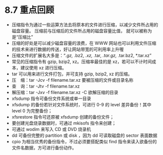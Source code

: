 # 8.7 重点回顾

-   压缩指令为通过一些运算方法去将原本的文件进行压缩，以减少文件所占用的磁盘容量。 压缩前与压缩后的文件所占用的磁盘容量比值， 就可以被称为是“压缩比”
-   压缩的好处是可以减少磁盘容量的浪费，在 WWW 网站也可以利用文件压缩的技术来进行数据的传送，好让网站带宽的可利用率上升喔
-   压缩文件的扩展名大多是：“*.gz,* .bz2, *.xz,* .tar, *.tar.gz,* .tar.bz2, \*.tar.xz”
-   常见的压缩指令有 gzip, bzip2, xz。压缩率最佳的是 xz，若可以不计时间成本，建议使用 xz 进行压缩。
-   tar 可以用来进行文件打包，并可支持 gzip, bzip2, xz 的压缩。
-   压　缩：tar -Jcv -f filename.tar.xz 要被压缩的文件或目录名称
-   查　询：tar -Jtv -f filename.tar.xz
-   解压缩：tar -Jxv -f filename.tar.xz -C 欲解压缩的目录
-   xfsdump 指令可备份文件系统或单一目录
-   xfsdump 的备份若针对文件系统时，可进行 0-9 的 level 差异备份！其中 level 0 为完整备份；
-   xfsrestore 指令可还原被 xfsdump 创建的备份文件；
-   要创建光盘烧录数据时，可通过 mkisofs 指令来创建；
-   可通过 wodim 来写入 CD 或 DVD 烧录机
-   dd 可备份完整的 partition 或 disk ，因为 dd 可读取磁盘的 sector 表面数据
-   cpio 为相当优秀的备份指令，不过必须要搭配类似 find 指令来读入欲备份的文件名数据，方可进行备份动作。
